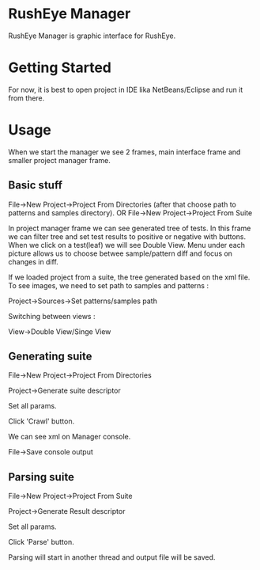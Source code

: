 RushEye Manager
==================

RushEye Manager is graphic interface for RushEye.


Getting Started
===============

For now, it is best to open project in IDE lika NetBeans/Eclipse and run it from there.

Usage
===============

When we start the manager we see 2 frames, main interface frame and smaller project manager frame.

Basic stuff
-------------------

File->New Project->Project From Directories (after that choose path to patterns and samples directory).
OR
File->New Project->Project From Suite

In project manager frame we can see generated tree of tests. In this frame we can filter tree and set test results to positive or negative with buttons.
When we click on a test(leaf) we will see Double View. Menu under each picture allows us to choose betwee sample/pattern diff and focus on changes in diff.

If we loaded project from a suite, the tree generated based on the xml file. To see images, we need to set path to samples and patterns :

Project->Sources->Set patterns/samples path

Switching between views :

View->Double View/Singe View


Generating suite
-------------------

File->New Project->Project From Directories

Project->Generate suite descriptor

Set all params.

Click 'Crawl' button.

We can see xml on Manager console.

File->Save console output


Parsing suite
-------------------

File->New Project->Project From Suite

Project->Generate Result descriptor

Set all params.

Click 'Parse' button.

Parsing will start in another thread and output file will be saved.

